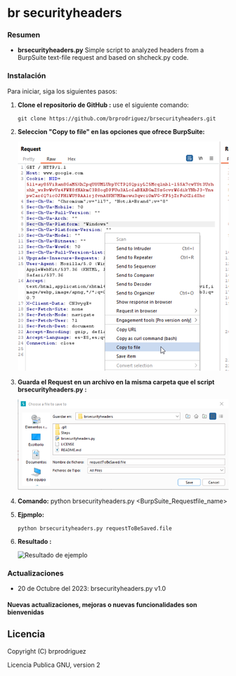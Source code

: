 # br securityheaders

### Resumen 

- **brsecurityheaders.py** Simple script to analyzed headers from a BurpSuite text-file request and based on shcheck.py code.

### Instalación

Para iniciar, siga los siguientes pasos:

1. **Clone el repositorio de GitHub :** use el siguiente comando:
   ```
   git clone https://github.com/brprodriguez/brsecurityheaders.git
   ``` 
2. **Seleccion "Copy to file" en las opciones que ofrece BurpSuite:** 
   
   
   ![Seleccione "Copy to file"](https://raw.githubusercontent.com/brprodriguez/brsecurityheaders/main/Steps/1.png)


2. **Guarda el Request en un archivo en la misma carpeta que el script brsecurityheaders.py :**    
 
   ![Guarde el Request en la misma carpeta que el script](https://raw.githubusercontent.com/brprodriguez/brsecurityheaders/main/Steps/2.png)
   
3. **Comando:** python brsecurityheaders.py <BurpSuite_Requestfile_name>
   
4. **Ejpmplo:** 
   ```
   python brsecurityheaders.py requestToBeSaved.file 
	```
5. **Resultado :**    
 
   ![Resultado de ejemplo](https://raw.githubusercontent.com/brprodriguez/brsecurityheaders/main/Steps/3.png)
	
### Actualizaciones 

* 20 de Octubre del 2023: brsecurityheaders.py v1.0 

#### Nuevas actualizaciones, mejoras o nuevas funcionalidades son bienvenidas

Licencia
---------------
Copyright (C) brprodriguez 

Licencia Publica GNU, version 2